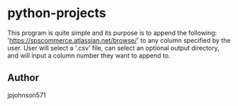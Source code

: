 # python-projects

  This program is quite simple and its purpose is to append the following:
	'https://spscommerce.atlassian.net/browse/' to any column specified by the user.
	User will select a '.csv' file, can select an optional output directory, and will 
	input a column number they want to append to.
  
## Author
  
  jpjohnson571
